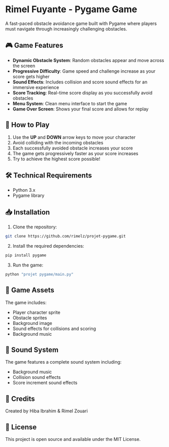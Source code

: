 # Rimel Fuyante - Pygame Game

A fast-paced obstacle avoidance game built with Pygame where players must navigate through increasingly challenging obstacles.

## 🎮 Game Features

- **Dynamic Obstacle System**: Random obstacles appear and move across the screen
- **Progressive Difficulty**: Game speed and challenge increase as your score gets higher
- **Sound Effects**: Includes collision and score sound effects for an immersive experience
- **Score Tracking**: Real-time score display as you successfully avoid obstacles
- **Menu System**: Clean menu interface to start the game
- **Game Over Screen**: Shows your final score and allows for replay

## 🎯 How to Play

1. Use the **UP** and **DOWN** arrow keys to move your character
2. Avoid colliding with the incoming obstacles
3. Each successfully avoided obstacle increases your score
4. The game gets progressively faster as your score increases
5. Try to achieve the highest score possible!

## 🛠️ Technical Requirements

- Python 3.x
- Pygame library

## 📥 Installation

1. Clone the repository:
```bash
git clone https://github.com/rimelz/projet-pygame.git
```

2. Install the required dependencies:
```bash
pip install pygame
```

3. Run the game:
```bash
python "projet pygame/main.py"
```

## 🎨 Game Assets

The game includes:
- Player character sprite
- Obstacle sprites
- Background image
- Sound effects for collisions and scoring
- Background music

## 🎵 Sound System

The game features a complete sound system including:
- Background music
- Collision sound effects
- Score increment sound effects

## 👥 Credits

Created by Hiba Ibrahim & Rimel Zouari

## 📝 License

This project is open source and available under the MIT License. 